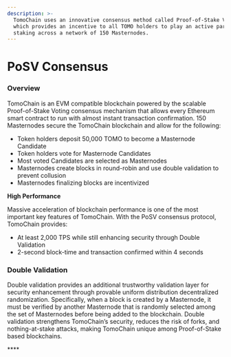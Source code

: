 ```yaml
---
description: >-
  TomoChain uses an innovative consensus method called Proof-of-Stake Voting
  which provides an incentive to all TOMO holders to play an active part in
  staking across a network of 150 Masternodes.
---
```


# PoSV Consensus

### Overview

TomoChain is an EVM compatible blockchain powered by the scalable Proof-of-Stake Voting consensus mechanism that allows every Ethereum smart contract to run with almost instant transaction confirmation. 150 Masternodes secure the TomoChain blockchain and allow for the following:

* Token holders deposit 50,000 TOMO to become a Masternode Candidate
* Token holders vote for Masternode Candidates
* Most voted Candidates are selected as Masternodes
* Masternodes create blocks in round-robin and use double validation to prevent collusion
* Masternodes finalizing blocks are incentivized

**High Performance** 

Massive acceleration of blockchain performance is one of the most important key features of TomoChain. With the PoSV consensus protocol, TomoChain provides:

* At least 2,000 TPS while still enhancing security through Double Validation
* 2-second block-time and transaction confirmed within 4 seconds

### Double Validation

Double validation provides an additional trustworthy validation layer for security enhancement through provable uniform distribution decentralized randomization. Specifically, when a block is created by a Masternode, it must be verified by another Masternode that is randomly selected among the set of Masternodes before being added to the blockchain. Double validation strengthens TomoChain’s security, reduces the risk of forks, and nothing-at-stake attacks, making TomoChain unique among Proof-of-Stake based blockchains.

\*\*\*\*

